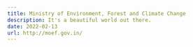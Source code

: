 ```yaml
---
title: Ministry of Environment, Forest and Climate Change
description: It's a beautiful world out there.
date: 2022-02-13
url: http://moef.gov.in/
---
```

